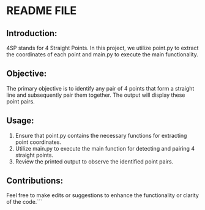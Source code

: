 # README FILE #

## Introduction: ##
4SP stands for 4 Straight Points. In this project, we utilize point.py to extract the coordinates of each point and main.py to execute the main functionality.

## Objective: ##
The primary objective is to identify any pair of 4 points that form a straight line and subsequently pair them together. The output will display these point pairs.

## Usage: ##
1. Ensure that point.py contains the necessary functions for extracting point coordinates.
2. Utilize main.py to execute the main function for detecting and pairing 4 straight points.
3. Review the printed output to observe the identified point pairs.

## Contributions: ##
Feel free to make edits or suggestions to enhance the functionality or clarity of the code.```

